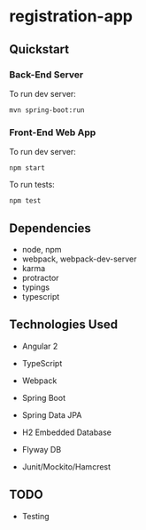 # registration-app

## Quickstart

### Back-End Server

To run dev server:

```
mvn spring-boot:run
```

### Front-End Web App

To run dev server:

```
npm start
```

To run tests:

```
npm test
```

## Dependencies
* node, npm
* webpack, webpack-dev-server
* karma
* protractor
* typings
* typescript

## Technologies Used
* Angular 2
* TypeScript
* Webpack

* Spring Boot
* Spring Data JPA
* H2 Embedded Database
* Flyway DB
* Junit/Mockito/Hamcrest

## TODO
* Testing